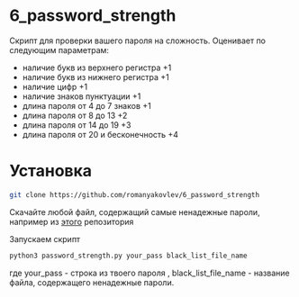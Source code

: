 # 6_password_strength

Скрипт для проверки вашего пароля на сложность. Оценивает по следующим параметрам:

* наличие букв из верхнего регистра +1
* наличие букв из нижнего регистра  +1
* наличие цифр +1
* наличие знаков пунктуации +1
* длина пароля от 4 до 7 знаков +1
* длина пароля от 8 до 13 +2
* длина пароля от 14 до 19 +3
* длина пароля от 20 и бесконечность +4

# Установка

```sh
git clone https://github.com/romanyakovlev/6_password_strength
```
Скачайте любой файл, содержащий самые ненадежные пароли, например из [этого](https://github.com/danielmiessler/SecLists/tree/master/Passwords) репозитория

Запускаем скрипт

```sh
python3 password_strength.py your_pass black_list_file_name
```

где your_pass - строка из твоего пароля , black_list_file_name - название файла, содержащего ненадежные пароли.
